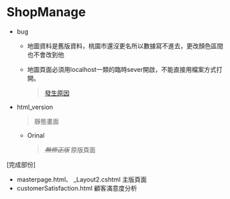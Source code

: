 # ShopManage

- bug

	- 地圖資料是舊版資料，桃園市還沒更名所以數據寫不進去，更改顏色區間也不會改到他

	- 地圖頁面必須用localhost一類的臨時sever開啟，不能直接用檔案方式打開。

		> [發生原因](<https://developer.mozilla.org/zh-TW/docs/Web/HTTP/CORS>)

- html_version

  > 靜態畫面

  - Orinal

    > ~~*無修正版*~~ 原版頁面  
            
[完成部份]
* masterpage.html、  _Layout2.cshtml  主版頁面
* customerSatisfaction.html  顧客滿意度分析
